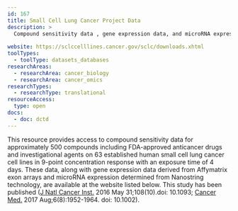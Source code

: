 ```yaml
---
id: 167
title: Small Cell Lung Cancer Project Data
description: >
  Compound sensitivity data , gene expression data, and microRNA expression data for 63 human small cell lung cancer cell lines. The FDA-approved anticancer drugs and about 400 investigational agents were tested in 9-point concentration response with an exposure time of 4 days. 
  
website: https://sclccelllines.cancer.gov/sclc/downloads.xhtml
toolTypes:
  - toolType: datasets_databases
researchAreas:
  - researchArea: cancer_biology
  - researchArea: cancer_omics   
researchTypes:
  - researchType: translational    
resourceAccess:
  type: open
docs:
  - doc: dctd
---
```

This resource provides access to compound sensitivity data for approximately 500 compounds including FDA-approved anticancer drugs and investigational agents  on 63 established human small cell lung cancer cell lines in 9-point concentration response with an exposure time of 4 days.  These data, along with gene expression data derived from Affymatrix exon arrays and microRNA expression determined from Nanostring technology, are available at the website listed below. This study has been published ([J Natl Cancer Inst.](https://www.ncbi.nlm.nih.gov/pubmed/27247353) 2016 May 31;108(10).doi: 10.1093; [Cancer Med.](https://www.ncbi.nlm.nih.gov/pubmed/28766886) 2017 Aug;6(8):1952-1964. doi: 10.1002).
